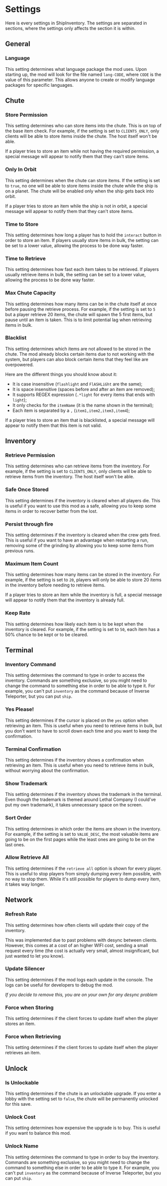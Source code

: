 # Settings
Here is every settings in ShipInventory. The settings are separated in sections, where the settings only affects the section it is within.

## General
### Language
This setting determines what language package the mod uses. Upon starting up, the mod will look for the file named `lang-CODE`, where `CODE` is the value of this parameter. This allows anyone to create or modify language packages for specific languages.

## Chute
### Store Permission
This setting determines who can store items into the chute. This is on top of the base item check. For example, if the setting is set to `CLIENTS_ONLY`, only clients will be able to store items inside the chute. The host itself won't be able.

If a player tries to store an item while not having the required permission, a special message will appear to notify them that they can't store items. 

### Only In Orbit
This setting determines when the chute can store items. If the setting is set to `true`, no one will be able to store items inside the chute while the ship is on a planet. The chute will be enabled only when the ship gets back into orbit.

If a player tries to store an item while the ship is not in orbit, a special message will appear to notify them that they can't store items. 

### Time to Store
This setting determines how long a player has to hold the `interact` button in order to store an item. If players usually store items in bulk, the setting can be set to a lower value, allowing the process to be done way faster.

### Time to Retrieve
This setting determines how fast each item takes to be retrieved. If players usually retrieve items in bulk, the setting can be set to a lower value, allowing the process to be done way faster.

### Max Chute Capacity
This setting determines how many items can be in the chute itself at once before pausing the retrieve process. For example, if the setting is set to `5` but a player retrieve 20 items, the chute will spawn the 5 first items, but pause until an item is taken. This is to limit potential lag when retrieving items in bulk.

### Blacklist
This setting determines which items are not allowed to be stored in the chute. The mod already blocks certain items due to not working with the system, but players can also block certain items that they feel like are overpowered.

Here are the different things you should know about it:
- It is case insensitive (`flashlight` and `FlASHLiGht` are the same);
- It is space insensitive (spaces before and after an item are removed);
- It supports REGEX expression (`.*light` for every items that ends with `light`);
- It only checks for the `itemName` (it is the name shown in the terminal);
- Each item is separated by a `,` (`item1,item2,item3,item4`);

If a player tries to store an item that is blacklisted, a special message will appear to notify them that this item is not valid.

## Inventory
### Retrieve Permission
This setting determines who can retrieve items from the inventory. For example, if the setting is set to `CLIENTS_ONLY`, only clients will be able to retrieve items from the inventory. The host itself won't be able.

### Safe Once Stored
This setting determines if the inventory is cleared when all players die. This is useful if you want to use this mod as a safe, allowing you to keep some items in order to recover better from the lost.

### Persist through fire
This setting determines if the inventory is cleared when the crew gets fired. This is useful if you want to have an advantage when restarting a run, removing some of the grinding by allowing you to keep some items from previous runs.

### Maximum Item Count
This setting determines how many items can be stored in the inventory. For example, if the setting is set to `20`, players will only be able to store 20 items in the inventory before needing to retrieve items.

If a player tries to store an item while the inventory is full, a special message will appear to notify them that the inventory is already full.

### Keep Rate
This setting determines how likely each item is to be kept when the inventory is cleared. For example, if the setting is set to `50`, each item has a 50% chance to be kept or to be cleared.

## Terminal
### Inventory Command
This setting determines the command to type in order to access the inventory. Commands are something exclusive, so you might need to change the command to something else in order to be able to type it. For example, you can't put `inventory` as the command because of Inverse Teleporter, but you can put `ship`.

### Yes Please!
This setting determines if the cursor is placed on the `yes` option when retrieving an item. This is useful when you need to retrieve items in bulk, but you don't want to have to scroll down each time and you want to keep the confirmation.

### Terminal Confirmation
This setting determines if the inventory shows a confirmation when retrieving an item. This is useful when you need to retrieve items in bulk, without worrying about the confirmation.

### Show Trademark
This setting determines if the inventory shows the trademark in the terminal. Even though the trademark is themed around Lethal Company (I could've put my own trademark), it takes unnecessary space on the screen.

### Sort Order
This setting determines in which order the items are shown in the inventory. For example, if the setting is set to `VALUE_DESC`, the most valuable items are going to be on the first pages while the least ones are going to be on the last ones.

### Allow Retrieve All
This setting determines if the `retrieve all` option is shown for every player. This is useful to stop players from simply dumping every item possible, with no way to stop them. While it's still possible for players to dump every item, it takes way longer.

## Network
### Refresh Rate
This setting determines how often clients will update their copy of the inventory. 

This was implemented due to past problems with desync between clients. However, this comes at a cost of an higher WIFI cost, sending a small request every time (the cost is actually very small, almost insignificant, but just wanted to let you know).

### Update Silencer
This setting determines if the mod logs each update in the console. The logs can be useful for developers to debug the mod.

*If you decide to remove this, you are on your own for any desync problem*

### Force when Storing
This setting determines if the client forces to update itself when the player stores an item.

### Force when Retrieving
This setting determines if the client forces to update itself when the player retrieves an item.

## Unlock
### Is Unlockable
This setting determines if the chute is an unlockable upgrade. If you enter a lobby with the setting set to `false`, the chute will be permanently unlocked for this save.

### Unlock Cost
This setting determines how expensive the upgrade is to buy. This is useful if you want to balance this mod.

### Unlock Name
This setting determines the command to type in order to buy the inventory. Commands are something exclusive, so you might need to change the command to something else in order to be able to type it. For example, you can't put `inventory` as the command because of Inverse Teleporter, but you can put `ship`.